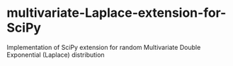 # multivariate-Laplace-extension-for-SciPy
Implementation of SciPy extension for random Multivariate Double Exponential (Laplace) distribution
